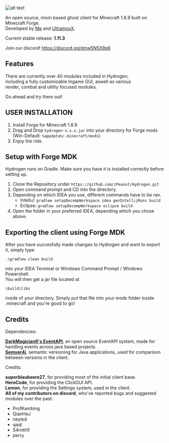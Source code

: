 ![alt text](https://raw.githubusercontent.com/zPeanut/Resources/master/hydrogen.png)

An open source, mixin based ghost client for Minecraft 1.8.9 built on Minecraft Forge.  
Developed by [Me] and [UltramoxX].

Current stable release: **1.11.3**

Join our discord!
https://discord.gg/dmw5N5X9p6

## Features

There are currently over 40 modules included in Hydrogen,  
including a fully customizable Ingame GUI, aswell as various  
render, combat and utility focused modules.  
  
Go ahead and try them out!

## USER INSTALLATION

1. Install Forge for Minecraft 1.8.9
2. Drag and Drop ``hydrogen-x.x.x.jar`` into your directory for Forge mods (Win-Default: ``%appdata%/.minecraft/mods``).
3. Enjoy the ride.

## Setup with Forge MDK

Hydrogen runs on Gradle. Make sure you have it is installed correctly before setting up.

1. Clone the Repository under `https://github.com/zPeanut/Hydrogen.git`
2. Open command prompt and CD into the directory.
3. Depending on which IDEA you use, different commands have to be ran.
    - IntelliJ: `gradlew setupDecompWorkspace idea genIntellijRuns build`
    - Eclipse: `gradlew setupDecompWorkspace eclipse build`
4. Open the folder in your preferred IDEA, depending which you chose above.

## Exporting the client using Forge MDK

After you have succesfully made changes to Hydrogen and want to export it, simply type  

`.\gradlew clean build`  

into your IDEA Terminal or Windows Command Prompt / Windows Powershell.  
You will then get a jar file located at  

`\build\libs`  

inside of your directory. Simply put that file into your mods folder inside .minecraft and you're good to go!

## Credits

Dependencies:  
  
**[DarkMagician6's EventAPI]**, an open source EventAPI system, made for handling events across java based projects.  
**[Semver4j]**, semantic versioning for Java applications, used for comparison between versions in the client.  

Credits:  
  
**superblaubeere27**, for providing most of the initial client base.  
**HeroCode**, for providing the ClickGUI API.  
**Lemon**, for providing the Settings system, used in the client.  
**All of my contributors on discord**, who've reported bugs and suggested modules over the past:
- ProfKambing
- QianHeJ
- neyled
- qaql
- S4rnth1l
- perry

[me]: https://github.com/zPeanut
[UltramoxX]: https://github.com/Morten-Renner
[SemVer4j]: https://github.com/vdurmont/semver4j
[DarkMagician6's EventAPI]: https://bitbucket.org/DarkMagician6/eventapi/src/master/

